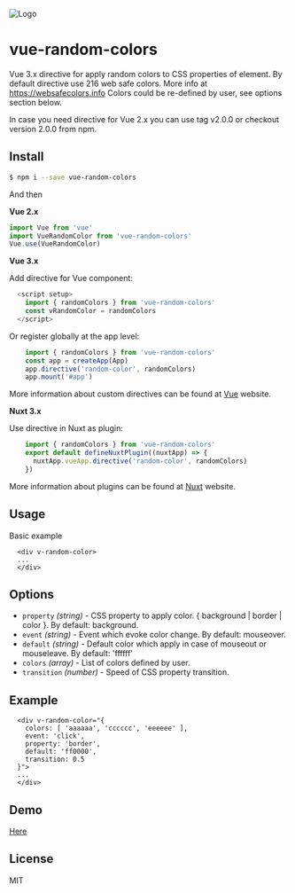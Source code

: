 ![Logo](http://dimko.org/images/vue-random-colors-logo.png)

# vue-random-colors

Vue 3.x directive for apply random colors to CSS properties of element.
By default directive use 216 web safe colors. More info at https://websafecolors.info
Colors could be re-defined by user, see options section below.

In case you need directive for Vue 2.x you can use tag v2.0.0 or checkout version 2.0.0 from npm.


## Install

```bash
$ npm i --save vue-random-colors
```

And then

**Vue 2.x**

```javascript
import Vue from 'vue'
import VueRandomColor from 'vue-random-colors'
Vue.use(VueRandomColor)
```

**Vue 3.x**

Add directive for Vue component:

```javascript
  <script setup>
    import { randomColors } from 'vue-random-colors'
    const vRandomColor = randomColors
  </script>        
```

Or register globally at the app level:

```javascript
    import { randomColors } from 'vue-random-colors'
    const app = createApp(App)
    app.directive('random-color', randomColors)
    app.mount('#app')
```

More information about custom directives can be found at [Vue](https://vuejs.org/guide/reusability/custom-directives) website.

**Nuxt 3.x**

Use directive in Nuxt as plugin:

```javascript
    import { randomColors } from 'vue-random-colors'
    export default defineNuxtPlugin((nuxtApp) => {
      nuxtApp.vueApp.directive('random-color', randomColors)
    })
```

More information about plugins can be found at [Nuxt](https://nuxt.com/docs/guide/directory-structure/plugins) website.

## Usage

Basic example

```vue
  <div v-random-color>
  ...
  </div>
```

## Options
* `property` _(string)_ - CSS property to apply color. { background | border | color }.  By default: background.
* `event` _(string)_ - Event which evoke color change. By default: mouseover.
* `default` _(string)_ - Default color which apply in case of mouseout or mouseleave. By default: 'ffffff'
* `colors` _(array)_ - List of colors defined by user.
* `transition` _(number)_ - Speed of CSS property transition.


## Example

```vue
  <div v-random-color="{
    colors: [ 'aaaaaa', 'cccccc', 'eeeeee' ],
    event: 'click',
    property: 'border',
    default: 'ff0000',
    transition: 0.5
  }">
  ...
  </div>
```

## Demo

[Here](http://dimko.org/js/vue-random-colors/demo/)

## License

MIT
